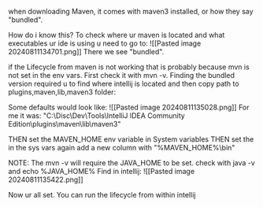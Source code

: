 when downloading Maven, it comes with maven3 installed, or how they say "bundled".

How do i know this?
To check where ur maven is located and what executables ur ide is using u need to go to:
![[Pasted image 20240811134701.png]]
There we see "bundled".


if the Lifecycle from maven is not working that is probably because mvn is not set in the env vars.
First check it with mvn -v. 
Finding the bundled version required u to find where intellij is located and then copy path to plugins,maven,lib,maven3 folder:

Some defaults would look like:
![[Pasted image 20240811135028.png]]
For me it was: 
"C:\Disc\Dev\Tools\IntelliJ IDEA Community Edition\plugins\maven\lib\maven3"


THEN set the MAVEN_HOME env variable in System variables
THEN set the in the sys vars again add a new column with "%MAVEN_HOME%\bin"

NOTE: The mvn -v will require the JAVA_HOME to be set. check with java -v and echo %JAVA_HOME%
Find in intellij:
![[Pasted image 20240811135422.png]]

Now ur all set. You can run the lifecycle from within intellij
